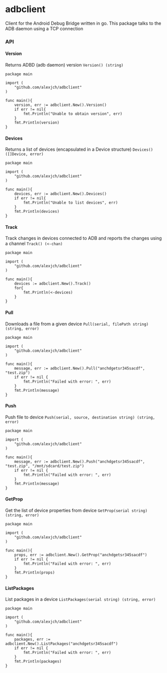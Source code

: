 # adbclient

Client for the Android Debug Bridge written in go. This package talks to the ADB daemon using a TCP connection 

### API

#### Version
Returns ADBD (adb daemon) version ```Version() (string)```

```
package main

import (
    "github.com/alexjch/adbclient"
)

func main(){
    version, err := adbclient.New().Version()
    if err != nil{
        fmt.Println("Unable to obtain version", err)
    }
    fmt.Println(version)
}
```

#### Devices

Returns a list of devices (encapsulated in a Device structure) ```Devices() ([]Device, error)```

```
package main

import (
    "github.com/alexjch/adbclient"
)

func main(){
    devices, err := adbclient.New().Devices()
    if err != nil{
        fmt.Println("Unable to list devices", err)
    }
    fmt.Println(devices)
}
```

#### Track

Track changes in devices connected to ADB and reports the changes using a channel ```Track() (<-chan)```

```
package main

import (
    "github.com/alexjch/adbclient"
)

func main(){
    devices := adbclient.New().Track()
    for{
        fmt.Println(<-devices)
    }
}
```


#### Pull

Downloads a file from a given device ```Pull(serial, filePath string) (string, error)```

```
package main

import (
    "github.com/alexjch/adbclient"
)

func main(){
    message, err := adbclient.New().Pull("anchdgetsr345sacdf", "test.zip")
    if err != nil {
        fmt.Println("Failed with error: ", err)
    }
    fmt.Println(message)
}
```


#### Push

Push file to device ```Push(serial, source, destination string) (string, error)```

```
package main

import (
    "github.com/alexjch/adbclient"
)

func main(){
    message, err := adbclient.New().Push("anchdgetsr345sacdf", "test.zip", "/mnt/sdcard/test.zip")
    if err != nil {
        fmt.Println("Failed with error: ", err)
    }
    fmt.Println(message)
}
```


#### GetProp

Get the list of device properties from device ```GetProp(serial string) (string, error)```

```
package main

import (
    "github.com/alexjch/adbclient"
)

func main(){
    props, err := adbclient.New().GetProp("anchdgetsr345sacdf")
    if err != nil {
        fmt.Println("Failed with error: ", err)
    }
    fmt.Println(props)
}
```


#### ListPackages 

List packages in a device ```ListPackages(serial string) (string, error)```

```
package main

import (
    "github.com/alexjch/adbclient"
)

func main(){
    packages, err := adbclient.New().ListPackages("anchdgetsr345sacdf")
    if err != nil {
        fmt.Println("Failed with error: ", err)
    }
    fmt.Println(packages)
}
```
